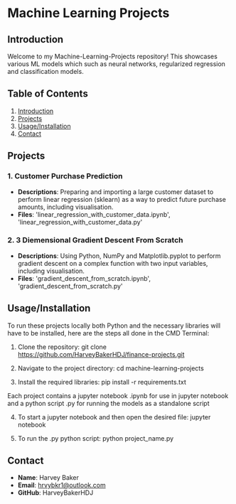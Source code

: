 # Machine Learning Projects
## Introduction

Welcome to my Machine-Learning-Projects repository! 
This showcases various ML models which such as neural networks, regularized regression and classification models.

## Table of Contents
 1. [Introduction](#introduction)
 2. [Projects](#projects)
 3. [Usage/Installation](#usage/installation)
 4. [Contact](#contact)

## Projects

### 1. Customer Purchase Prediction
- **Descriptions**: Preparing and importing a large customer dataset to perform linear regression (sklearn) as a way to predict future purchase amounts, including visualisation. 
- **Files**: 'linear_regression_with_customer_data.ipynb', 'linear_regression_with_customer_data.py'

### 2. 3 Diemensional Gradient Descent From Scratch
- **Descriptions**: Using Python, NumPy and Matplotlib.pyplot to perform gradient descent on a complex function with two input variables, including visualisation.
- **Files**: 'gradient_descent_from_scratch.ipynb', 'gradient_descent_from_scratch.py'

## Usage/Installation

To run these projects locally both Python and the necessary libraries will have to be installed, here are the steps all done in the CMD Terminal:

1. Clone the repository:
    git clone https://github.com/HarveyBakerHDJ/finance-projects.git

2. Navigate to the project directory:
    cd machine-learning-projects

3. Install the required libraries:
    pip install -r requirements.txt

Each project contains a jupyter notebook .ipynb for use in jupyter notebook and a python script .py for running the models as a standalone script

4. To start a jupyter notebook and then open the desired file:
    jupyter notebook

5. To run the .py python script:
    python project_name.py

## Contact

- **Name**: Harvey Baker
- **Email**: hrvybkr1@outlook.com
- **GitHub**: HarveyBakerHDJ
